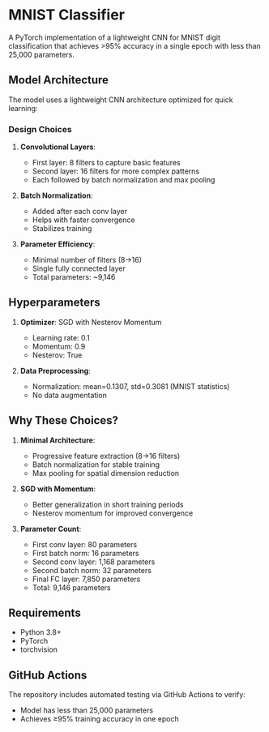 # MNIST Classifier

A PyTorch implementation of a lightweight CNN for MNIST digit classification that achieves >95% accuracy in a single epoch with less than 25,000 parameters.

## Model Architecture

The model uses a lightweight CNN architecture optimized for quick learning:

### Design Choices

1. **Convolutional Layers**:
   - First layer: 8 filters to capture basic features
   - Second layer: 16 filters for more complex patterns
   - Each followed by batch normalization and max pooling

2. **Batch Normalization**:
   - Added after each conv layer
   - Helps with faster convergence
   - Stabilizes training

3. **Parameter Efficiency**:
   - Minimal number of filters (8→16)
   - Single fully connected layer
   - Total parameters: ~9,146

## Hyperparameters

1. **Optimizer**: SGD with Nesterov Momentum
   - Learning rate: 0.1
   - Momentum: 0.9
   - Nesterov: True


3. **Data Preprocessing**:
   - Normalization: mean=0.1307, std=0.3081 (MNIST statistics)
   - No data augmentation

## Why These Choices?

1. **Minimal Architecture**:
   - Progressive feature extraction (8→16 filters)
   - Batch normalization for stable training
   - Max pooling for spatial dimension reduction

2. **SGD with Momentum**:
   - Better generalization in short training periods
   - Nesterov momentum for improved convergence


3. **Parameter Count**:
   - First conv layer: 80 parameters
   - First batch norm: 16 parameters
   - Second conv layer: 1,168 parameters
   - Second batch norm: 32 parameters
   - Final FC layer: 7,850 parameters
   - Total: 9,146 parameters

## Requirements

- Python 3.8+
- PyTorch
- torchvision


## GitHub Actions

The repository includes automated testing via GitHub Actions to verify:
- Model has less than 25,000 parameters
- Achieves ≥95% training accuracy in one epoch
